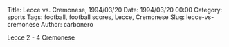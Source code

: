Title: Lecce vs. Cremonese, 1994/03/20
Date: 1994/03/20 00:00
Category: sports
Tags: football, football scores, Lecce, Cremonese
Slug: lecce-vs-cremonese
Author: carbonero


Lecce 2 - 4 Cremonese
